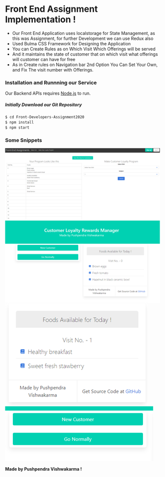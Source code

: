 # Front End Assignment Implementation !
  - Our Front End Application uses localstorage for State Management, as this was Assignment, for further Development we can use Redux also
  - Used Bulma CSS Framework for Designing the Application
  - You can Create Rules as on Which Visit Which Offerings will be served
  - And it maintains the state of customer that on which visit what offerings will customer can have for free
  - As in Create rules on Navigation bar 2nd Option You Can Set Your Own, and Fix The visit number with Offerings.

<!-- ## Our Same Backend Application is hosted on Heroku app
- API requests are Accepted at this Site [https://backendassign.herokuapp.com/](https://backendassign.herokuapp.com/)
- To See API Docs For This Backend Codes [Click Here](https://backendassign.herokuapp.com/api-docs/)
``` As Heroku requires Premium Services We Recommend you to Download Redis-Server in Your Computer and test Our Server at Local only``` -->

### Installation and Runnning our Service

Our Backend APIs requires [Node.js](https://nodejs.org/) to run.
##### Initially Download our Git Repository
```sh
$ cd Front-Developers-Assignment2020
$ npm install
$ npm start
```
### Some Snippets
![Extension](last1.png)
![Extension](last2.png)
![Extension](last3.png)
![Extension](last4.png)



**Made by Pushpendra Vishwakarma !**

